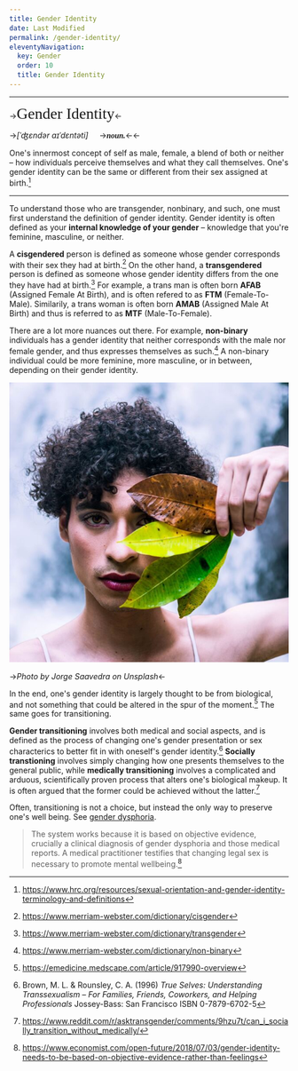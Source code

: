 ```yaml
---
title: Gender Identity
date: Last Modified 
permalink: /gender-identity/
eleventyNavigation:
  key: Gender 
  order: 10
  title: Gender Identity
---
```


---

-><span style="font-family:Source Serif Pro; font-size:2em;">Gender Identity</span><-

->*[ˈʤɛndər aɪˈdɛntəti]*  &nbsp; &nbsp; -><span style="font-family:Source Serif Pro; font-size:1em;">***noun.***</span><-<-


One's innermost concept of self as male, female, a blend of both or neither – how individuals perceive themselves and what they call themselves. One's gender identity can be the same or different from their sex assigned at birth.[^1]

---

To understand those who are transgender, nonbinary, and such, one must first understand the definition of gender identity. Gender identity is often defined as your **internal knowledge of your gender** – knowledge that you're feminine, masculine, or neither. 

A **cisgendered** person is defined as someone whose gender corresponds with their sex they had at birth.[^2] On the other hand, a **transgendered** person is defined as someone whose gender identity differs from the one they have had at birth.[^3] For example, a trans man is often born **AFAB** (Assigned Female At Birth), and is often refered to as **FTM** (Female-To-Male). Similarily, a trans woman is often born **AMAB** (Assigned Male At Birth) and thus is referred to as **MTF** (Male-To-Female).

There are a lot more nuances out there. For example, **non-binary** individuals has a gender identity that neither corresponds with the male nor female gender, and thus expresses themselves as such.[^4] A non-binary individual could be more feminine, more masculine, or in between, depending on their gender identity. 


![Jorge Saavedra](/content/images/jorge.jpeg)

->*Photo by Jorge Saavedra on Unsplash*<-

In the end, one's gender identity is largely thought to be from biological, and not something that could be altered in the spur of the moment.[^5] The same goes for transitioning. 

**Gender transitioning** involves both medical and social aspects, and is defined as the process of changing one's gender presentation or sex characterics to better fit in with oneself's gender identity.[^7] **Socially transtioning** involves simply changing how one presents themselves to the general public, while **medically transitioning** involves a complicated and arduous, scientifically proven process that alters one's biological makeup. It is often argued that the former could be achieved without the latter.[^8]

Often, transitioning is not a choice, but instead the only way to preserve one's well being. See [gender dysphoria](/gender-identity/dysphoria/).

> The system works because it is based on objective evidence, crucially a clinical diagnosis of gender dysphoria and those medical reports. A medical practitioner testifies that changing legal sex is necessary to promote mental wellbeing.[^6]


[^1]: https://www.hrc.org/resources/sexual-orientation-and-gender-identity-terminology-and-definitions
[^2]: https://www.merriam-webster.com/dictionary/cisgender
[^3]: https://www.merriam-webster.com/dictionary/transgender
[^4]: https://www.merriam-webster.com/dictionary/non-binary
[^5]: https://emedicine.medscape.com/article/917990-overview
[^6]: https://www.economist.com/open-future/2018/07/03/gender-identity-needs-to-be-based-on-objective-evidence-rather-than-feelings
[^7]: Brown, M. L. & Rounsley, C. A. (1996) *True Selves: Understanding Transsexualism – For Families, Friends, Coworkers, and Helping Professionals* Jossey-Bass: San Francisco ISBN 0-7879-6702-5
[^8]: https://www.reddit.com/r/asktransgender/comments/9hzu7t/can_i_socially_transition_without_medically/

